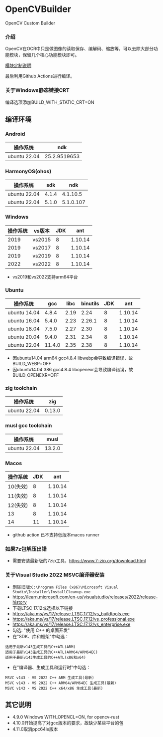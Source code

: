 # OpenCVBuilder

OpenCV Custom Builder

### 介绍

OpenCV在OCR中只是做图像的读取保存、编解码、缩放等，可以去除大部分功能模块，保留几个核心功能模块即可。

[模块定制说明](https://docs.opencv.org/4.9.0/db/d05/tutorial_config_reference.html)

最后利用Github Actions进行编译。

### 关于Windows静态链接CRT

编译选项添加BUILD_WITH_STATIC_CRT=ON

## 编译环境

### Android

| 操作系统         | ndk          |
|--------------|--------------|
| ubuntu 22.04 | 25.2.9519653 |

### HarmonyOS(ohos)

| 操作系统         | sdk   | ndk       |
|--------------|-------|-----------|
| ubuntu 22.04 | 4.1.4 | 4.1.10.5  |
| ubuntu 22.04 | 5.1.0 | 5.1.0.107 |

### Windows

| 操作系统 | vs版本   | JDK | ant     |
|------|--------|-----|---------|
| 2019 | vs2015 | 8   | 1.10.14 |
| 2019 | vs2017 | 8   | 1.10.14 |
| 2019 | vs2019 | 8   | 1.10.14 |
| 2022 | vs2022 | 8   | 1.10.14 |

- vs2019和vs2022支持arm64平台

### Ubuntu

| 操作系统         | gcc    | libc | binutils | JDK | ant     |
|--------------|--------|------|----------|-----|---------|
| ubuntu 14.04 | 4.8.4  | 2.19 | 2.24     | 8   | 1.10.14 |
| ubuntu 16.04 | 5.4.0  | 2.23 | 2.26.1   | 8   | 1.10.14 |
| ubuntu 18.04 | 7.5.0  | 2.27 | 2.30     | 8   | 1.10.14 |
| ubuntu 20.04 | 9.4.0  | 2.31 | 2.34     | 8   | 1.10.14 |
| ubuntu 22.04 | 11.4.0 | 2.35 | 2.38     | 8   | 1.10.14 |

- 因ubuntu14.04 arm64 gcc4.8.4 libwebp会导致编译错误，故BUILD_WEBP=OFF
- 因ubuntu14.04 386 gcc4.8.4 libopenexr会导致编译错误，故BUILD_OPENEXR=OFF

### zig toolchain

| 操作系统         | zig    |
|--------------|--------|
| ubuntu 22.04 | 0.13.0 |

### musl gcc toolchain

| 操作系统         | musl   |
|--------------|--------|
| ubuntu 22.04 | 13.2.0 |

### Macos

| 操作系统   | JDK | ant     |
|--------|-----|---------|
| 10(失效) | 8   | 1.10.14 |
| 11(失效) | 8   | 1.10.14 |
| 12(失效) | 8   | 1.10.14 |
| 13     | 8   | 1.10.14 |
| 14     | 11  | 1.10.14 |

- github action 已不支持低版本macos runner

### 如果7z包解压出错

- 需要安装最新版的7zip工具，https://www.7-zip.org/download.html

### 关于Visual Studio 2022 MSVC编译器安装

- 删除旧版:```C:\Program Files (x86)\Microsoft Visual Studio\Installer\InstallCleanup.exe```
- https://learn.microsoft.com/en-us/visualstudio/releases/2022/release-history
- 下载LTSC 17.12或选择以下链接
- https://aka.ms/vs/17/release.LTSC.17.12/vs_buildtools.exe
- https://aka.ms/vs/17/release.LTSC.17.12/vs_professional.exe
- https://aka.ms/vs/17/release.LTSC.17.12/vs_enterprise.exe
- 勾选: "使用 C++ 的桌面开发"
- 在"SDK、库和框架"中勾选：

```
适用于最新v143生成工具的C++ATL(ARM)
适用于最新v143生成工具的C++ATL(ARM64/ARM64EC)
适用于最新v143生成工具的C++ATL(x86和x64)
```

- 在"编译器、生成工具和运行时"中勾选：

```
MSVC v143 - VS 2022 C++ ARM 生成工具(最新)
MSVC v143 - VS 2022 C++ ARM64/ARM64EC 生成工具(最新)
MSVC v143 - VS 2022 C++ x64/x86 生成工具(最新)
```

## 其它说明

- 4.9.0 Windows WITH_OPENCL=ON, for opencv-rust
- 4.10.0开始提高了对gcc版本的要求，故缺少某些平台的包
- 4.11.0取消ppc64le版本